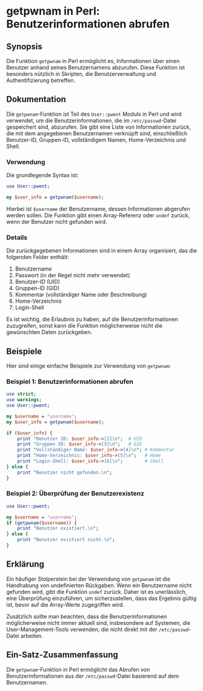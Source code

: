 <!--
Meta Description: # getpwnam in Perl: Benutzerinformationen abrufen ## Synopsis Die Funktion `getpwnam` in Perl ermöglicht es, Informationen über einen Benutzer anhand ...
Meta Keywords: die, getpwnam, benutzer, ist, user_info
-->

# getpwnam in Perl: Benutzerinformationen abrufen

## Synopsis
Die Funktion `getpwnam` in Perl ermöglicht es, Informationen über einen Benutzer anhand seines Benutzernamens abzurufen. Diese Funktion ist besonders nützlich in Skripten, die Benutzerverwaltung und Authentifizierung betreffen.

## Dokumentation
Die `getpwnam`-Funktion ist Teil des `User::pwent` Moduls in Perl und wird verwendet, um die Benutzerinformationen, die im `/etc/passwd`-Datei gespeichert sind, abzurufen. Sie gibt eine Liste von Informationen zurück, die mit dem angegebenen Benutzernamen verknüpft sind, einschließlich Benutzer-ID, Gruppen-ID, vollständigem Namen, Home-Verzeichnis und Shell.

### Verwendung
Die grundlegende Syntax ist:
```perl
use User::pwent;

my $user_info = getpwnam($username);
```
Hierbei ist `$username` der Benutzername, dessen Informationen abgerufen werden sollen. Die Funktion gibt einen Array-Referenz oder `undef` zurück, wenn der Benutzer nicht gefunden wird.

### Details
Die zurückgegebenen Informationen sind in einem Array organisiert, das die folgenden Felder enthält:
1. Benutzername
2. Passwort (in der Regel nicht mehr verwendet)
3. Benutzer-ID (UID)
4. Gruppen-ID (GID)
5. Kommentar (vollständiger Name oder Beschreibung)
6. Home-Verzeichnis
7. Login-Shell

Es ist wichtig, die Erlaubnis zu haben, auf die Benutzerinformationen zuzugreifen, sonst kann die Funktion möglicherweise nicht die gewünschten Daten zurückgeben.

## Beispiele
Hier sind einige einfache Beispiele zur Verwendung von `getpwnam`:

### Beispiel 1: Benutzerinformationen abrufen
```perl
use strict;
use warnings;
use User::pwent;

my $username = 'username';
my $user_info = getpwnam($username);

if ($user_info) {
    print "Benutzer ID: $user_info->[2]\n";  # UID
    print "Gruppen ID: $user_info->[3]\n";   # GID
    print "Vollständiger Name: $user_info->[4]\n"; # Kommentar
    print "Home-Verzeichnis: $user_info->[5]\n";   # Home
    print "Login-Shell: $user_info->[6]\n";        # Shell
} else {
    print "Benutzer nicht gefunden.\n";
}
```

### Beispiel 2: Überprüfung der Benutzerexistenz
```perl
use User::pwent;

my $username = 'username';
if (getpwnam($username)) {
    print "Benutzer existiert.\n";
} else {
    print "Benutzer existiert nicht.\n";
}
```

## Erklärung
Ein häufiger Stolperstein bei der Verwendung von `getpwnam` ist die Handhabung von undefinierten Rückgaben. Wenn ein Benutzername nicht gefunden wird, gibt die Funktion `undef` zurück. Daher ist es unerlässlich, eine Überprüfung einzuführen, um sicherzustellen, dass das Ergebnis gültig ist, bevor auf die Array-Werte zugegriffen wird.

Zusätzlich sollte man beachten, dass die Benutzerinformationen möglicherweise nicht immer aktuell sind, insbesondere auf Systemen, die User-Management-Tools verwenden, die nicht direkt mit der `/etc/passwd`-Datei arbeiten.

## Ein-Satz-Zusammenfassung
Die `getpwnam`-Funktion in Perl ermöglicht das Abrufen von Benutzerinformationen aus der `/etc/passwd`-Datei basierend auf dem Benutzernamen.